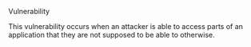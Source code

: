 Vulnerability

This vulnerability occurs when an attacker is able to access parts of an application that they are not supposed to be able to otherwise.